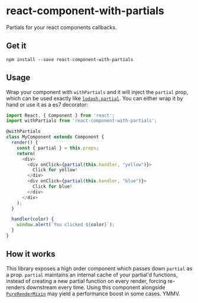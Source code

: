 # react-component-with-partials

Partials for your react components callbacks.

## Get it

``` shell
npm install --save react-component-with-partials
```

## Usage

Wrap your component with `withPartials` and it will inject the `partial` prop, which can be used exactly like [`lodash.partial`](https://www.npmjs.com/package/lodash.partial). You can either wrap it by hand or use it as a es7 decorator:

``` javascript
import React, { Component } from 'react';
import withPartials from 'react-component-with-partials';

@withPartials
class MyComponent extends Component {
  render() {
    const { partial } = this.props;
    return(
      <div>
        <div onClick={partial(this.handler, "yellow")}>
          Click for yellow!
        </div>
        <div onClick={partial(this.handler, "blue")}>
          Click for blue!
        </div>
      </div>
    );
  }

  handler(color) {
    window.alert(`You clicked ${color}`);
  }
}

```


## How it works

This library exposes a high order component which passes down `partial` as a prop. `partial` maintains an internal cache of your partial'd functions, instead of creating a new partial function on every render, forcing re-renders downstream every time. Using this component alongside [`PureRenderMixin`](https://facebook.github.io/react/docs/pure-render-mixin.html) may yield a performance boost in some cases. YMMV.
